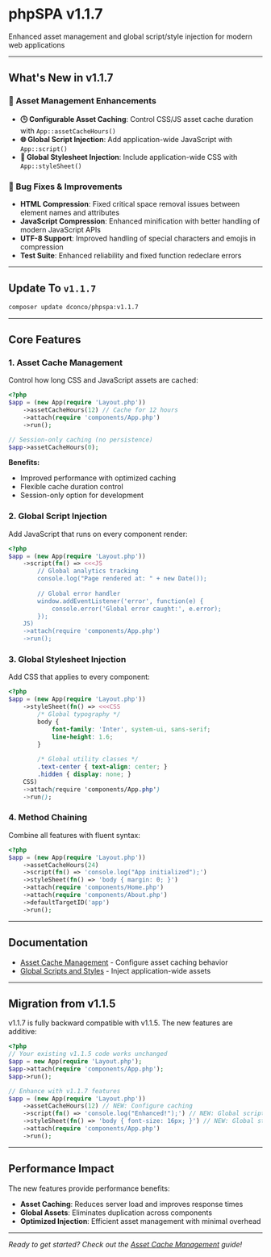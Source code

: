 # phpSPA v1.1.7

Enhanced asset management and global script/style injection for modern web applications

---

## What's New in v1.1.7

### 🔧 Asset Management Enhancements

- **🕒 Configurable Asset Caching**: Control CSS/JS asset cache duration with `App::assetCacheHours()`
- **🌐 Global Script Injection**: Add application-wide JavaScript with `App::script()`
- **🎨 Global Stylesheet Injection**: Include application-wide CSS with `App::styleSheet()`

### 🐛 Bug Fixes & Improvements

- **HTML Compression**: Fixed critical space removal issues between element names and attributes
- **JavaScript Compression**: Enhanced minification with better handling of modern JavaScript APIs
- **UTF-8 Support**: Improved handling of special characters and emojis in compression
- **Test Suite**: Enhanced reliability and fixed function redeclare errors

---

## Update To `v1.1.7`

```bash
composer update dconco/phpspa:v1.1.7
```

---

## Core Features

### 1. Asset Cache Management

Control how long CSS and JavaScript assets are cached:

```php
<?php
$app = (new App(require 'Layout.php'))
    ->assetCacheHours(12) // Cache for 12 hours
    ->attach(require 'components/App.php')
    ->run();

// Session-only caching (no persistence)
$app->assetCacheHours(0);
```

**Benefits:**
- Improved performance with optimized caching
- Flexible cache duration control
- Session-only option for development

### 2. Global Script Injection

Add JavaScript that runs on every component render:

```php
<?php
$app = (new App(require 'Layout.php'))
    ->script(fn() => <<<JS
        // Global analytics tracking
        console.log("Page rendered at: " + new Date());
        
        // Global error handler
        window.addEventListener('error', function(e) {
            console.error('Global error caught:', e.error);
        });
    JS)
    ->attach(require 'components/App.php')
    ->run();
```

### 3. Global Stylesheet Injection

Add CSS that applies to every component:

```php
<?php
$app = (new App(require 'Layout.php'))
    ->styleSheet(fn() => <<<CSS
        /* Global typography */
        body {
            font-family: 'Inter', system-ui, sans-serif;
            line-height: 1.6;
        }
        
        /* Global utility classes */
        .text-center { text-align: center; }
        .hidden { display: none; }
    CSS)
    ->attach(require 'components/App.php')
    ->run();
```

### 4. Method Chaining

Combine all features with fluent syntax:

```php
<?php
$app = (new App(require 'Layout.php'))
    ->assetCacheHours(24)
    ->script(fn() => 'console.log("App initialized");')
    ->styleSheet(fn() => 'body { margin: 0; }')
    ->attach(require 'components/Home.php')
    ->attach(require 'components/About.php')
    ->defaultTargetID('app')
    ->run();
```

---

## Documentation

- [Asset Cache Management](./asset-cache-management.md) - Configure asset caching behavior
- [Global Scripts and Styles](./global-scripts-and-styles.md) - Inject application-wide assets

---

## Migration from v1.1.5

v1.1.7 is fully backward compatible with v1.1.5. The new features are additive:

```php
<?php
// Your existing v1.1.5 code works unchanged
$app = new App(require 'Layout.php');
$app->attach(require 'components/App.php');
$app->run();

// Enhance with v1.1.7 features
$app = (new App(require 'Layout.php'))
    ->assetCacheHours(12) // NEW: Configure caching
    ->script(fn() => 'console.log("Enhanced!");') // NEW: Global script
    ->styleSheet(fn() => 'body { font-size: 16px; }') // NEW: Global style
    ->attach(require 'components/App.php')
    ->run();
```

---

## Performance Impact

The new features provide performance benefits:

- **Asset Caching**: Reduces server load and improves response times
- **Global Assets**: Eliminates duplication across components
- **Optimized Injection**: Efficient asset management with minimal overhead

---

*Ready to get started? Check out the [Asset Cache Management](./asset-cache-management.md) guide!*